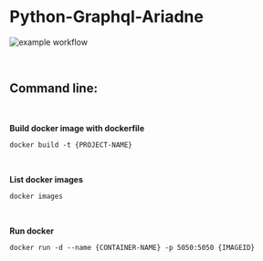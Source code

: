 # Python-Graphql-Ariadne
![example workflow](https://github.com/JeanLLopes/Python-Graphql-Ariadne/actions/workflows/python-package.yml/badge.svg)

<br>

## Command line:

<br>

<b>Build docker image with dockerfile</b>
```
docker build -t {PROJECT-NAME}
```` 

<br>

<b>List docker images</b>
```
docker images
```` 

<br>

<b>Run docker</b>
```
docker run -d --name {CONTAINER-NAME} -p 5050:5050 {IMAGEID}
```` 


